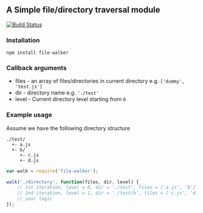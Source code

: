 ## A Simple file/directory traversal module

[![Build Status](https://travis-ci.org/rezigned/node-file-walker.png)](https://travis-ci.org/rezigned/node-file-walker)

### Installation

```
npm install file-walker
```

### Callback arguments

* files - an array of files/directories in current directory e.g. `['dummy', 'test.js']`
* dir - directory name e.g. `'./test'`
* level - Current directory level starting from `0`

### Example usage

Assume we have the following directory structure

```
./test/
  +- a.js
  +- b/
     +- c.js
     +- d.js
```

```js
var walk = require('file-walker');

walk('./directory', function(files, dir, level) {
    // 1st iteration, level = 0, dir = './test', files = ['a.js', 'b']
    // 2nd iteration, level = 1, dir = './test/b', files = ['c.js', 'd.js']
	// your logic
});
```
